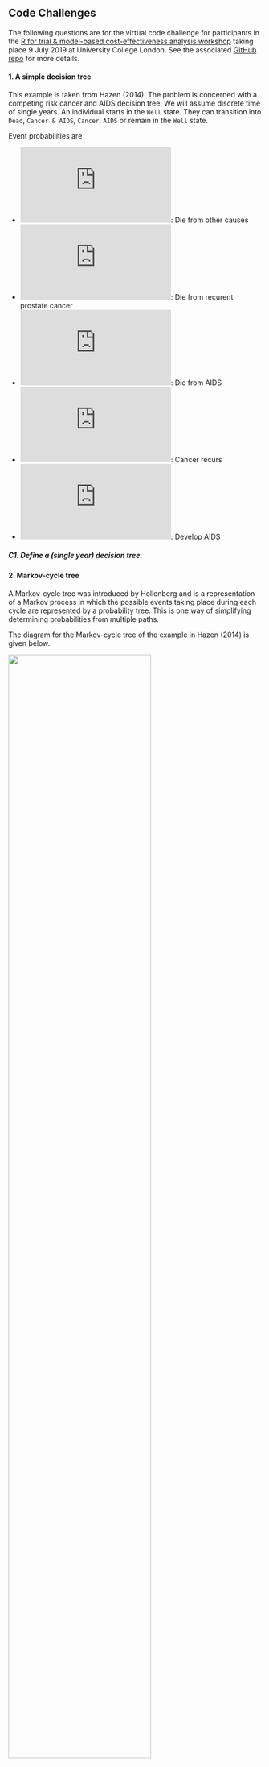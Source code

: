 
## Code Challenges

The following questions are for the virtual code challenge for
participants in the [R for trial & model-based cost-effectiveness
analysis
workshop](http://www.statistica.it/gianluca/teaching/r-hta-workshop/2019/)
taking place 9 July 2019 at University College London. See the
associated [GitHub
repo](https://github.com/Health-Economics-in-R/CEA.code.challenge2019)
for more details.

#### 1\. A simple decision tree

This example is taken from Hazen (2014). The problem is concerned with a
competing risk cancer and AIDS decision tree. We will assume discrete
time of single years. An individual starts in the `Well` state. They can
transition into `Dead`, `Cancer & AIDS`, `Cancer`, `AIDS` or remain in
the `Well` state.

Event probabilities are

  - ![\\delta\_0 = 1.182
    \\times 10^{-3}](https://latex.codecogs.com/png.latex?%5Cdelta_0%20%3D%201.182%20%5Ctimes%2010%5E%7B-3%7D
    "\\delta_0 = 1.182 \\times 10^{-3}"): Die from other causes
  - ![\\delta\_c
    = 0.025](https://latex.codecogs.com/png.latex?%5Cdelta_c%20%3D%200.025
    "\\delta_c = 0.025"): Die from recurent prostate cancer
  - ![\\delta\_a
    = 0.080](https://latex.codecogs.com/png.latex?%5Cdelta_a%20%3D%200.080
    "\\delta_a = 0.080"): Die from AIDS
  - ![\\beta\_c
    = 0.0027](https://latex.codecogs.com/png.latex?%5Cbeta_c%20%3D%200.0027
    "\\beta_c = 0.0027"): Cancer recurs
  - ![\\beta\_a
    = 0.0083](https://latex.codecogs.com/png.latex?%5Cbeta_a%20%3D%200.0083
    "\\beta_a = 0.0083"): Develop AIDS

##### *C1. Define a (single year) decision tree.*

#### 2\. Markov-cycle tree

A Markov-cycle tree was introduced by Hollenberg and is a representation
of a Markov process in which the possible events taking place during
each cycle are represented by a probability tree. This is one way of
simplifying determining probabilities from multiple paths.

The diagram for the Markov-cycle tree of the example in Hazen (2014) is
given below.

<img src="figs/markov_cycle_tree.png" width="75%" />

The terminal state are now root or source states, meaning the process
returns to the left hand side to be repeated.

##### *C2. Extend the model of C1 for multiple cycles and thus create a Markov-cycle tree.*

#### 3\. One-cycle Markov-cycle tree

We can rearrange the Markov-cycle tree to closer resemble to Markov
model by collapsing the branches into a single cycle and simply
combining the probabilities.

<img src="figs/onecycle_markovcycletree.png" width="65%" />

##### *C3. Modify the model of C2 to create a One-cycle Markov-cycle tree.*

#### 4\. Discrete-time Markov model

Clearly, the Markov-cycle tree can also be represented as a
discrete-time Markov model. The transition probabilities can be
calculated by combining relevant path probabilities from the decision
tree as done for the one-cycle Markov-cycle tree. The model is shown
below (note that death is not shows for simplicity).

<img src="man/figures/README-unnamed-chunk-3-1.png" width="75%" />

##### *C4. Create the equivalent discrete-time Markov model.*

#### 5\. Calculate mean QALYs

Define the state utilities:

  - `Well`: ![R\_w=](https://latex.codecogs.com/png.latex?R_w%3D "R_w=")
    1.0
  - `Cancer`: ![R\_c=](https://latex.codecogs.com/png.latex?R_c%3D
    "R_c=") 0.60
  - `AIDS`: ![R\_a=](https://latex.codecogs.com/png.latex?R_a%3D "R_a=")
    0.50
  - `Cancer & AIDS`:
    ![R\_{ca}=](https://latex.codecogs.com/png.latex?R_%7Bca%7D%3D
    "R_{ca}=") 0.30
  - `Dead`: ![R\_d=](https://latex.codecogs.com/png.latex?R_d%3D "R_d=")
    0

##### *C5. Calculate cumulative proportion of patient cycles in each state and take product with health utilities for each respectively to obtain expected QALYs.*

#### 6\. Roll back Markov-cycle tree

A neat strength is that we can calculate the mean QALYs using the
one-cycle Markov-cycle tree representation without calculating the
cumulative proportion of time of patient cycles in each health state.
This is done by rolling back using the recursive equation ([value
iteration](https://en.wikipedia.org/wiki/Markov_decision_process#Value_iteration)):

  
![
V\_n(i) = R(i) + \\sum\_j p\_{ij} V\_{n-1}(j)
](https://latex.codecogs.com/png.latex?%0AV_n%28i%29%20%3D%20R%28i%29%20%2B%20%5Csum_j%20p_%7Bij%7D%20V_%7Bn-1%7D%28j%29%0A
"
V_n(i) = R(i) + \\sum_j p_{ij} V_{n-1}(j)
")  
where ![V\_n(i)](https://latex.codecogs.com/png.latex?V_n%28i%29
"V_n(i)") are the values at node
![i](https://latex.codecogs.com/png.latex?i "i") at step
![n](https://latex.codecogs.com/png.latex?n "n"), in our case the
expected QALYs.

##### *C6. Calculate the mean QALYs using the one-cycle Markov-cycle tree and value iteration.*

#### C7 (BONUS CHALLENGE): Roll back stochastic tree

So far we have only considered discrete time. The Markov-cycle tree
representation can be extended to continuous time as a *stochastic tree*
(see Hazen (2014) for details). Probabilities are now replaced by rates.
This change is represented by zigzag lines in the diagrams. This is
clearly a more compact representation.

We can calculate mean QALY in an analogous way to the discrete-time case
by rolling back using the recursive equation:

  
![
V(S) = \\frac{R(i)}{\\sum\_j \\lambda\_j} + \\sum\_j p\_j V(S\_j)
](https://latex.codecogs.com/png.latex?%0AV%28S%29%20%3D%20%5Cfrac%7BR%28i%29%7D%7B%5Csum_j%20%5Clambda_j%7D%20%2B%20%5Csum_j%20p_j%20V%28S_j%29%0A
"
V(S) = \\frac{R(i)}{\\sum_j \\lambda_j} + \\sum_j p_j V(S_j)
")  
The new model diagram is given below.

<img src="figs/stochastic_tree.png" width="75%" />

The rates for state transitions are:

  - `Cancer`: ![\\lambda\_c
    = 0.03250](https://latex.codecogs.com/png.latex?%5Clambda_c%20%3D%200.03250
    "\\lambda_c = 0.03250")/year
  - `AIDS`: ![\\lambda\_a
    = 0.10](https://latex.codecogs.com/png.latex?%5Clambda_a%20%3D%200.10
    "\\lambda_a = 0.10")/year
  - `Dead from Cancer`: ![\\mu\_c
    = 0.3081](https://latex.codecogs.com/png.latex?%5Cmu_c%20%3D%200.3081
    "\\mu_c = 0.3081")/year
  - `Dead from AIDS`: ![\\mu\_a
    = 0.9970](https://latex.codecogs.com/png.latex?%5Cmu_a%20%3D%200.9970
    "\\mu_a = 0.9970")/year
  - `Dead other`: ![\\mu\_o
    = 0.014191](https://latex.codecogs.com/png.latex?%5Cmu_o%20%3D%200.014191
    "\\mu_o = 0.014191")/year

##### *C7. Create the stochastic tree model and calculate the mean QALYs using value iteration.*

### References

<div id="refs" class="references">

<div id="ref-Hazen2014">

Hazen, Gordon B. 2014. “Stochastic Trees : A New Technique for Temporal
Medical Decision Modeling,” no. August 1992.
<https://doi.org/10.1177/0272989X9201200302>.

</div>

</div>
